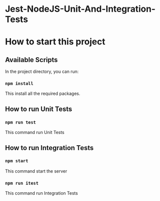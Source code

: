 # Jest-NodeJS-Unit-And-Integration-Tests
# How to start this project

## Available Scripts

In the project directory, you can run:

### `npm install`
This install all the required packages.

## How to run Unit Tests
### `npm run test`
This command run Unit Tests

## How to run Integration Tests
### `npm start`
This command start the server
### `npm run itest`
This command run Integration Tests


